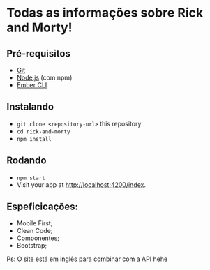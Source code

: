 # Todas as informações sobre Rick and Morty!
## Pré-requisitos

* [Git](https://git-scm.com/)
* [Node.js](https://nodejs.org/) (com npm)
* [Ember CLI](https://cli.emberjs.com/release/)

## Instalando

* `git clone <repository-url>` this repository
* `cd rick-and-morty`
* `npm install`

## Rodando

* `npm start`
* Visit your app at [http://localhost:4200/index](http://localhost:4200/index).

## Espeficicações:
- Mobile First;
- Clean Code;
- Componentes;
- Bootstrap;

Ps: O site está em inglês para combinar com a API hehe
